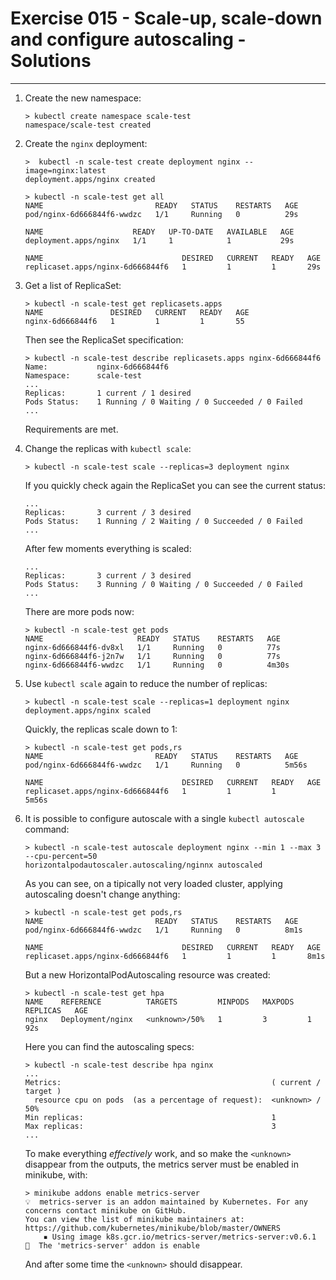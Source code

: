 # Exercise 015 - Scale-up, scale-down and configure autoscaling - Solutions

---

1. Create the new namespace:

   ```console
   > kubectl create namespace scale-test
   namespace/scale-test created
   ```

2. Create the `nginx` deployment:

   ```console
   >  kubectl -n scale-test create deployment nginx --image=nginx:latest
   deployment.apps/nginx created

   > kubectl -n scale-test get all
   NAME                         READY   STATUS    RESTARTS   AGE
   pod/nginx-6d666844f6-wwdzc   1/1     Running   0          29s
   
   NAME                    READY   UP-TO-DATE   AVAILABLE   AGE
   deployment.apps/nginx   1/1     1            1           29s
   
   NAME                               DESIRED   CURRENT   READY   AGE
   replicaset.apps/nginx-6d666844f6   1         1         1       29s
   ```

3. Get a list of ReplicaSet:

   ```console
   > kubectl -n scale-test get replicasets.apps
   NAME               DESIRED   CURRENT   READY   AGE
   nginx-6d666844f6   1         1         1       55
   ```

   Then see the ReplicaSet specification:

   ```console
   > kubectl -n scale-test describe replicasets.apps nginx-6d666844f6 
   Name:           nginx-6d666844f6
   Namespace:      scale-test
   ...
   Replicas:       1 current / 1 desired
   Pods Status:    1 Running / 0 Waiting / 0 Succeeded / 0 Failed
   ...
   ```
   Requirements are met.

4. Change the replicas with `kubectl scale`:

   ```console
   > kubectl -n scale-test scale --replicas=3 deployment nginx
   ```
   
   If you quickly check again the ReplicaSet you can see the current status:
   
   ```console
   ...
   Replicas:       3 current / 3 desired
   Pods Status:    1 Running / 2 Waiting / 0 Succeeded / 0 Failed
   ...
   ```

   After few moments everything is scaled:

   ```console
   ...
   Replicas:       3 current / 3 desired
   Pods Status:    3 Running / 0 Waiting / 0 Succeeded / 0 Failed
   ...
   ```

   There are more pods now:
   
   ```console
   > kubectl -n scale-test get pods
   NAME                     READY   STATUS    RESTARTS   AGE
   nginx-6d666844f6-dv8xl   1/1     Running   0          77s
   nginx-6d666844f6-j2n7w   1/1     Running   0          77s
   nginx-6d666844f6-wwdzc   1/1     Running   0          4m30s
   ```

5. Use `kubectl scale` again to reduce the number of replicas:

   ```console
   > kubectl -n scale-test scale --replicas=1 deployment nginx
   deployment.apps/nginx scaled
   ```

   Quickly, the replicas scale down to 1:
   
   ```console
   > kubectl -n scale-test get pods,rs
   NAME                         READY   STATUS    RESTARTS   AGE
   pod/nginx-6d666844f6-wwdzc   1/1     Running   0          5m56s

   NAME                               DESIRED   CURRENT   READY   AGE
   replicaset.apps/nginx-6d666844f6   1         1         1       5m56s
   ```

6. It is possible to configure autoscale with a single `kubectl autoscale` command:

   ```console
   > kubectl -n scale-test autoscale deployment nginx --min 1 --max 3 --cpu-percent=50
   horizontalpodautoscaler.autoscaling/nginnx autoscaled
   ```

   As you can see, on a tipically not very loaded cluster, applying autoscaling doesn't change anything:

   ```console
   > kubectl -n scale-test get pods,rs
   NAME                         READY   STATUS    RESTARTS   AGE
   pod/nginx-6d666844f6-wwdzc   1/1     Running   0          8m1s

   NAME                               DESIRED   CURRENT   READY   AGE
   replicaset.apps/nginx-6d666844f6   1         1         1       8m1s
   ```
   
   But a new HorizontalPodAutoscaling resource was created:
   
   ```console
   > kubectl -n scale-test get hpa
   NAME    REFERENCE          TARGETS         MINPODS   MAXPODS   REPLICAS   AGE
   nginx   Deployment/nginx   <unknown>/50%   1         3         1          92s
   ```

   Here you can find the autoscaling specs:

   ```console
   > kubectl -n scale-test describe hpa nginx
   ...
   Metrics:                                               ( current / target )
     resource cpu on pods  (as a percentage of request):  <unknown> / 50%
   Min replicas:                                          1
   Max replicas:                                          3
   ...
   ```

   To make everything *effectively* work, and so make the `<unknown>` disappear from the outputs, the metrics server must be enabled in minikube, with:

   ```console
   > minikube addons enable metrics-server
   💡  metrics-server is an addon maintained by Kubernetes. For any concerns contact minikube on GitHub.
   You can view the list of minikube maintainers at: https://github.com/kubernetes/minikube/blob/master/OWNERS
       ▪ Using image k8s.gcr.io/metrics-server/metrics-server:v0.6.1
   🌟  The 'metrics-server' addon is enable
   ```

   And after some time the `<unknown>` should disappear.
